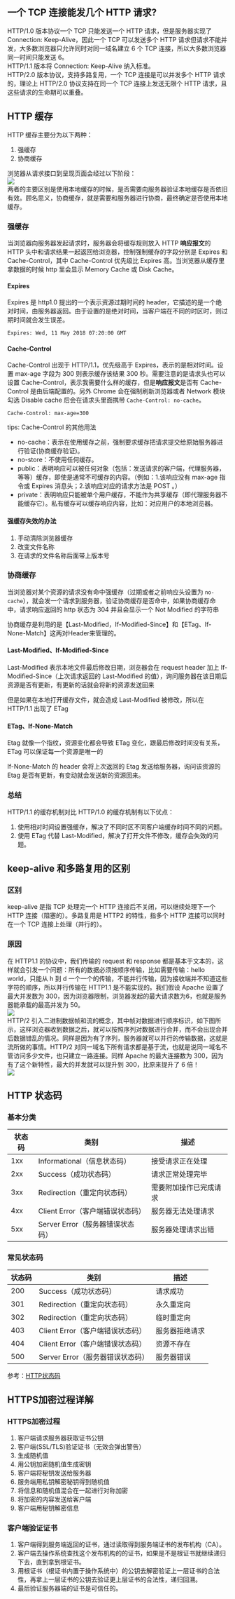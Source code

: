 ## 一个 TCP 连接能发几个 HTTP 请求?
HTTP/1.0 版本协议一个 TCP 只能发送一个 HTTP 请求，但是服务器实现了 Connection: Keep-Alive，因此一个 TCP 可以发送多个 HTTP 请求但请求不能并发，大多数浏览器只允许同时对同一域名建立 6 个 TCP 连接，所以大多数浏览器同一时间只能发送 6。  
HTTP/1.1 版本将 Connection: Keep-Alive 纳入标准。  
HTTP/2.0 版本协议，支持多路复用，一个 TCP 连接是可以并发多个 HTTP 请求的，理论上 HTTP/2.0 协议支持在同一个 TCP 连接上发送无限个 HTTP 请求，且这些请求的生命期可以重叠。  



## HTTP 缓存
HTTP 缓存主要分为以下两种：
1. 强缓存
2. 协商缓存  

浏览器从请求接口到呈现页面会经过以下阶段：  
![](./images/browser_cache.jpg)  
两者的主要区别是使用本地缓存的时候，是否需要向服务器验证本地缓存是否依旧有效。顾名思义，协商缓存，就是需要和服务器进行协商，最终确定是否使用本地缓存。
### 强缓存
当浏览器向服务器发起请求时，服务器会将缓存规则放入 HTTP **响应报文**的 HTTP 头中和请求结果一起返回给浏览器，控制强制缓存的字段分别是 Expires 和 Cache-Control，其中 Cache-Control 优先级比 Expires 高。当浏览器从缓存里拿数据的时候 http 里会显示 Memory Cache 或 Disk Cache。
#### Expires
Expires 是 http1.0 提出的一个表示资源过期时间的 header，它描述的是一个绝对时间，由服务器返回。由于设置的是绝对时间，当客户端在不同的时区时，则过期时间就会发生误差。
```
Expires: Wed, 11 May 2018 07:20:00 GMT
```
#### Cache-Control
Cache-Control 出现于 HTTP/1.1，优先级高于 Expires，表示的是相对时间。设置 max-age 字段为 300 则表示缓存该结果 300 秒。需要注意的是请求头也可以设置 Cache-Control，表示我需要什么样的缓存，但是**响应报文**是否有 Cache-Control 是由后端配置的。另外 Chrome 会在强制刷新浏览器或者 Network 模块勾选 Disable cache 后会在请求头里面携带 `Cache-Control: no-cache`。
```
Cache-Control: max-age=300
```
tips: Cache-Control 的其他用法
+ no-cache：表示在使用缓存之前，强制要求缓存把请求提交给原始服务器进行验证(协商缓存验证)。
+ no-store：不使用任何缓存。
+ public：表明响应可以被任何对象（包括：发送请求的客户端，代理服务器，等等）缓存，即使是通常不可缓存的内容。（例如：1.该响应没有 max-age 指令或 Expires 消息头；2.该响应对应的请求方法是 POST 。）
+ private：表明响应只能被单个用户缓存，不能作为共享缓存（即代理服务器不能缓存它）。私有缓存可以缓存响应内容，比如：对应用户的本地浏览器。

#### 强缓存失效的办法
1. 手动清除浏览器缓存  
2. 改变文件名称  
3. 在请求的文件名称后面带上版本号  

### 协商缓存
当浏览器对某个资源的请求没有命中强缓存（过期或者之前响应头设置为 `no-cache`），就会发一个请求到服务器，验证协商缓存是否命中，如果协商缓存命中，请求响应返回的 http 状态为 304 并且会显示一个 Not Modified 的字符串

协商缓存是利用的是【Last-Modified，If-Modified-Since】和【ETag、If-None-Match】这两对Header来管理的。  

#### Last-Modified、If-Modified-Since
Last-Modified 表示本地文件最后修改日期，浏览器会在 request header 加上 If-Modified-Since（上次请求返回的 Last-Modified 的值），询问服务器在该日期后资源是否有更新，有更新的话就会将新的资源发送回来  

但是如果在本地打开缓存文件，就会造成 Last-Modified 被修改，所以在 HTTP/1.1 出现了 ETag

#### ETag、If-None-Match
Etag 就像一个指纹，资源变化都会导致 ETag 变化，跟最后修改时间没有关系，ETag 可以保证每一个资源是唯一的  

If-None-Match 的 header 会将上次返回的 Etag 发送给服务器，询问该资源的 Etag 是否有更新，有变动就会发送新的资源回来。

### 总结
HTTP/1.1 的缓存机制对比 HTTP/1.0 的缓存机制有以下优点：  
1. 使用相对时间设置强缓存，解决了不同时区不同客户端缓存时间不同的问题。
2. 使用 ETag 代替 Last-Modified，解决了打开文件不修改，缓存会失效的问题。



## keep-alive 和多路复用的区别
### 区别
keep-alive 是指 TCP 处理完一个 HTTP 连接后不关闭，可以继续处理下一个 HTTP 连接（阻塞的）。多路复用是 HTTP2 的特性，指多个 HTTP 连接可以同时在一个 TCP 连接上处理（并行的）。
### 原因
在 HTTP1.1 的协议中，我们传输的 request 和 response 都是基本于文本的，这样就会引发一个问题：所有的数据必须按顺序传输，比如需要传输：hello world，只能从 h 到 d 一个一个的传输，不能并行传输，因为接收端并不知道这些字符的顺序，所以并行传输在 HTTP1.1 是不能实现的。我们假设 Apache 设置了最大并发数为 300，因为浏览器限制，浏览器发起的最大请求数为6，也就是服务器能承载的最高并发为 50。  
![](./images/http_1.png)  
HTTP/2 引入二进制数据帧和流的概念，其中帧对数据进行顺序标识，如下图所示，这样浏览器收到数据之后，就可以按照序列对数据进行合并，而不会出现合并后数据错乱的情况。同样是因为有了序列，服务器就可以并行的传输数据，这就是流所做的事情。HTTP/2 对同一域名下所有请求都是基于流，也就是说同一域名不管访问多少文件，也只建立一路连接。同样 Apache 的最大连接数为 300，因为有了这个新特性，最大的并发就可以提升到 300，比原来提升了 6 倍！  
![](./images/http_2.png)  



## HTTP 状态码
### 基本分类
|状态码|类别|描述|
|-|-|-|
|1xx|Informational（信息状态码）|接受请求正在处理|
|2xx|Success（成功状态码）|请求正常处理完毕|
|3xx|Redirection（重定向状态码）|需要附加操作已完成请求|
|4xx|Client Error（客户端错误状态码）|服务器无法处理请求|
|5xx|Server Error（服务器错误状态码）|服务器处理请求出错|
### 常见状态码
|状态码|类别|描述|
|-|-|-|
|200|Success（成功状态码）|请求成功|
|301|Redirection（重定向状态码）|永久重定向|
|302|Redirection（重定向状态码）|临时重定向|
|403|Client Error（客户端错误状态码）|服务器拒绝请求|
|404|Client Error（客户端错误状态码）|资源不存在|
|500|Server Error（服务器错误状态码）|服务器错误|
参考：[HTTP状态码](https://developer.mozilla.org/zh-CN/docs/Web/HTTP/Status)



## HTTPS加密过程详解
### HTTPS加密过程
1. 客户端请求服务器获取证书公钥
2. 客户端(SSL/TLS)验证证书（无效会弹出警告）
3. 生成随机值
4. 用公钥加密随机值生成密钥
5. 客户端将秘钥发送给服务器
6. 服务端用私钥解密秘钥得到随机值
7. 将信息和随机值混合在一起进行对称加密
8. 将加密的内容发送给客户端
9. 客户端用秘钥解密信息

### 客户端验证证书
1. 客户端得到服务端返回的证书，通过读取得到服务端证书的发布机构（CA）。
2. 客户端去操作系统查找这个发布机构的的证书，如果是不是根证书就继续递归下去，直到拿到根证书。
3. 用根证书（根证书内置于操作系统中）的公钥去解密验证上一层证书的合法性，再拿上一层证书的公钥去验证更上层证书的合法性，递归回溯。
4. 最后验证服务器端的证书是可信任的。